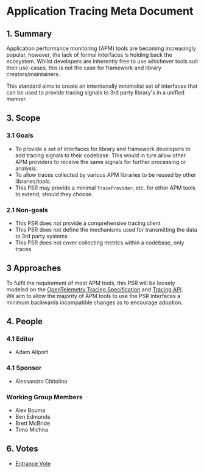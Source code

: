 # Application Tracing Meta Document

## 1. Summary

Application performance monitoring (APM) tools are becoming increasingly popular, however, the lack of formal interfaces is holding back the ecosystem.
Whilst developers are inherently free to use whichever tools suit their use-cases, this is not the case for framework and library creators/maintainers.

This standard aims to create an intentionally minimalist set of interfaces that can be used to provide tracing signals to 3rd party library's in a unified manner.

## 3. Scope

### 3.1 Goals

* To provide a set of interfaces for library and framework developers to add tracing signals to their codebase.
  This would in turn allow other APM providers to receive the same signals for further processing or analysis.
* To allow traces collected by various APM libraries to be reused by other libraries/tools.
* This PSR may provide a minimal `TraceProvider`, etc. for other APM tools to extend, should they choose.

### 2.1 Non-goals

* This PSR does not provide a comprehensive tracing client
* This PSR does not define the mechanisms used for transmitting the data to 3rd party systems
* This PSR does not cover collecting metrics within a codebase, only traces

## 3 Approaches

To fulfil the requirement of most APM tools, this PSR will be loosely modeled on the [OpenTelemetry Tracing Specification][OTelTrace] and [Tracing API][OtelTraceApi].\
We aim to allow the majority of APM tools to use the PSR interfaces a minimum backwards incompatible changes as to encourage adoption.

[OtelTrace]: https://github.com/open-telemetry/opentelemetry-specification/blob/main/specification/overview.md#tracing-signal
[OtelTraceApi]: https://github.com/open-telemetry/opentelemetry-specification/blob/main/specification/trace/api.md

## 4. People

### 4.1 Editor
* Adam Allport

### 4.1 Sponsor
* Alessandro Chitolina

### Working Group Members
* Alex Bouma
* Ben Edmunds
* Brett McBride
* Timo Michna

## 6. Votes

* [Entrance Vote](TBD)
